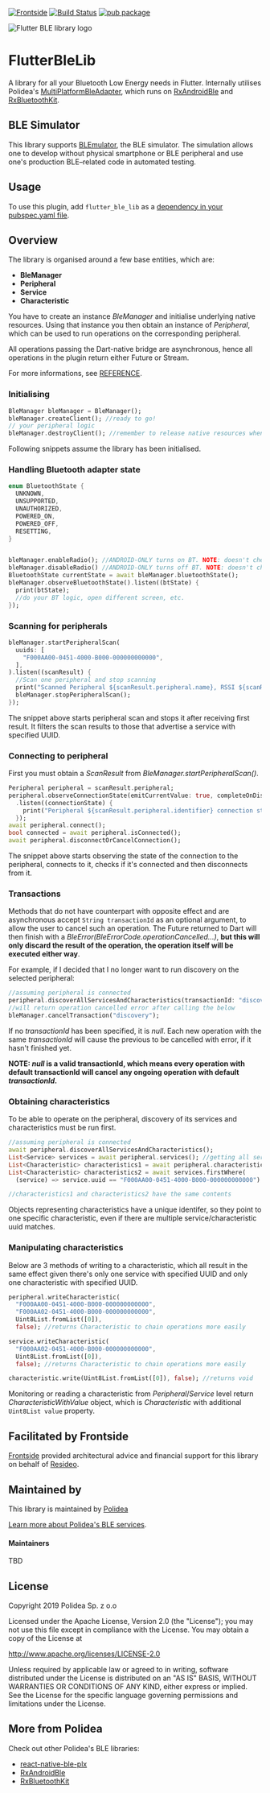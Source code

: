 [![Frontside](https://img.shields.io/static/v1?label=Facilitated%20by&message=frontside.io&color=blue)](#facilitated-by-frontside)
[![Build Status](https://travis-ci.org/Polidea/FlutterBleLib.svg?branch=master)](https://travis-ci.org/Polidea/FlutterBleLib)
[![pub package](https://img.shields.io/pub/vpre/flutter_ble_lib.svg)](https://pub.dev/packages/flutter_ble_lib)

![Flutter BLE library logo](site/flutter-ble-lib-logo.png)

# FlutterBleLib

A library for all your Bluetooth Low Energy needs in Flutter. Internally utilises Polidea's 
[MultiPlatformBleAdapter](https://github.com/Polidea/MultiPlatformBleAdapter), 
which runs on [RxAndroidBle](https://github.com/Polidea/RxAndroidBle)
 and [RxBluetoothKit](https://github.com/Polidea/RxBluetoothKit).

## BLE Simulator
This library supports [BLEmulator](https://github.com/Polidea/blemulator_flutter), the BLE simulator. 
The simulation allows one to develop without physical smartphone or BLE peripheral and use one's production BLE–related code in automated testing.

## Usage
To use this plugin, add `flutter_ble_lib` as a [dependency in your pubspec.yaml file](https://pub.dev/packages/flutter_ble_lib/versions/2.0.0-dev.4).

## Overview
The library is organised around a few base entities, which are:
* **BleManager**
* **Peripheral**
* **Service**
* **Characteristic**

You have to create an instance _BleManager_ and initialise underlying native resources. 
Using that instance you then obtain an instance of _Peripheral_,
 which can be used to run operations on the corresponding peripheral.
 
 All operations passing the Dart-native bridge are asynchronous,
  hence all operations in the plugin return either Future or Stream.

For more informations, see [REFERENCE](https://github.com/Polidea/FlutterBleLib/blob/readme/REFERENCE.md).

### Initialising
```dart
BleManager bleManager = BleManager();
bleManager.createClient(); //ready to go!
// your peripheral logic
bleManager.destroyClient(); //remember to release native resources when you're done!
```
Following snippets assume the library has been initialised.

### Handling Bluetooth adapter state
```dart
enum BluetoothState {
  UNKNOWN,
  UNSUPPORTED,
  UNAUTHORIZED,
  POWERED_ON,
  POWERED_OFF,
  RESETTING,
}


bleManager.enableRadio(); //ANDROID-ONLY turns on BT. NOTE: doesn't check permissions
bleManager.disableRadio() //ANDROID-ONLY turns off BT. NOTE: doesn't check permissions
BluetoothState currentState = await bleManager.bluetoothState();
bleManager.observeBluetoothState().listen((btState) {
  print(btState);
  //do your BT logic, open different screen, etc.
});
```
### Scanning for peripherals
```dart
bleManager.startPeripheralScan(
  uuids: [
    "F000AA00-0451-4000-B000-000000000000",
  ],
).listen((scanResult) {
  //Scan one peripheral and stop scanning
  print("Scanned Peripheral ${scanResult.peripheral.name}, RSSI ${scanResult.rssi}");
  bleManager.stopPeripheralScan();
});
```

The snippet above starts peripheral scan and stops it after receiving first result. 
It filters the scan results to those that advertise a service with specified UUID.

### Connecting to peripheral
First you must obtain a _ScanResult_ from _BleManager.startPeripheralScan()_.
```dart
Peripheral peripheral = scanResult.peripheral;
peripheral.observeConnectionState(emitCurrentValue: true, completeOnDisconnect: true)
  .listen((connectionState) {
    print("Peripheral ${scanResult.peripheral.identifier} connection state is $connectionState");
  });
await peripheral.connect();
bool connected = await peripheral.isConnected();
await peripheral.disconnectOrCancelConnection();
```

The snippet above starts observing the state of the connection to the peripheral,
 connects to it, checks if it's connected and then disconnects from it.

### Transactions

Methods that do not have counterpart with opposite effect and are asynchronous accept
 `String transactionId` as an optional argument, to allow the user to cancel such an operation.
 The Future returned to Dart will then finish with a _BleError(BleErrorCode.operationCancelled...)_,
 **but this will only discard the result of the operation, the operation itself will be executed either way**.
 
For example, if I decided that I no longer want to run discovery on the selected peripheral:
```dart
//assuming peripheral is connected
peripheral.discoverAllServicesAndCharacteristics(transactionId: "discovery"); 
//will return operation cancelled error after calling the below 
bleManager.cancelTransaction("discovery");
```

If no _transactionId_ has been specified, it is _null_. Each new operation with the same _transactionId_
will cause the previous to be cancelled with error, if it hasn't finished yet.

**NOTE: _null_ is a valid transactionId, which means every operation with default transactionId will cancel any ongoing operation with default _transactionId_.**

### Obtaining characteristics

To be able to operate on the peripheral, discovery of its services and characteristics must be run first.

```dart
//assuming peripheral is connected
await peripheral.discoverAllServicesAndCharacteristics();
List<Service> services = await peripheral.services(); //getting all services
List<Characteristic> characteristics1 = await peripheral.characteristics("F000AA00-0451-4000-B000-000000000000");
List<Characteristic> characteristics2 = await services.firstWhere(
  (service) => service.uuid == "F000AA00-0451-4000-B000-000000000000").characteristics();

//characteristics1 and characteristics2 have the same contents
```

Objects representing characteristics have a unique identifer, so they point to one specific characteristic,
 even if there are multiple service/characteristic uuid matches.
### Manipulating characteristics
Below are 3 methods of writing to a characteristic, which all result in the same effect given
 there's only one service with specified UUID and only one characteristic with specified UUID.
```dart
peripheral.writeCharacteristic(
  "F000AA00-0451-4000-B000-000000000000",
  "F000AA02-0451-4000-B000-000000000000",
  Uint8List.fromList([0]),
  false); //returns Characteristic to chain operations more easily

service.writeCharacteristic(
  "F000AA02-0451-4000-B000-000000000000",
  Uint8List.fromList([0]),
  false); //returns Characteristic to chain operations more easily

characteristic.write(Uint8List.fromList([0]), false); //returns void
```

Monitoring or reading a characteristic from _Peripheral_/_Service_ level 
 return _CharacteristicWithValue_ object, which is _Characteristic_ with additional `Uint8List value` property.
 
## Facilitated by Frontside 
[Frontside](https://github.com/thefrontside) provided architectural advice and financial support for this library on behalf of [Resideo](https://github.com/resideo). 

## Maintained by
This library is maintained by [Polidea](http://www.polidea.com)

[Learn more about Polidea's BLE services](https://www.polidea.com/services/ble).

#### Maintainers
TBD

## License
Copyright 2019 Polidea Sp. z o.o

Licensed under the Apache License, Version 2.0 (the "License");
you may not use this file except in compliance with the License.
You may obtain a copy of the License at

http://www.apache.org/licenses/LICENSE-2.0

Unless required by applicable law or agreed to in writing, software
distributed under the License is distributed on an "AS IS" BASIS,
WITHOUT WARRANTIES OR CONDITIONS OF ANY KIND, either express or implied.
See the License for the specific language governing permissions and
limitations under the License.

## More from Polidea
Check out other Polidea's BLE libraries:
* [react-native-ble-plx](https://github.com/Polidea/react-native-ble-plx)
* [RxAndroidBle](https://github.com/Polidea/RxAndroidBle)
* [RxBluetoothKit](https://github.com/Polidea/RxBluetoothKit)
